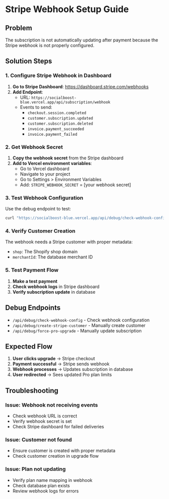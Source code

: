 # Stripe Webhook Setup Guide

## Problem
The subscription is not automatically updating after payment because the Stripe webhook is not properly configured.

## Solution Steps

### 1. Configure Stripe Webhook in Dashboard

1. **Go to Stripe Dashboard**: https://dashboard.stripe.com/webhooks
2. **Add Endpoint**: 
   - URL: `https://socialboost-blue.vercel.app/api/subscription/webhook`
   - Events to send: 
     - `checkout.session.completed`
     - `customer.subscription.updated`
     - `customer.subscription.deleted`
     - `invoice.payment_succeeded`
     - `invoice.payment_failed`

### 2. Get Webhook Secret

1. **Copy the webhook secret** from the Stripe dashboard
2. **Add to Vercel environment variables**:
   - Go to Vercel dashboard
   - Navigate to your project
   - Go to Settings > Environment Variables
   - Add: `STRIPE_WEBHOOK_SECRET` = [your webhook secret]

### 3. Test Webhook Configuration

Use the debug endpoint to test:
```bash
curl "https://socialboost-blue.vercel.app/api/debug/check-webhook-config?shop=teststorev103.myshopify.com"
```

### 4. Verify Customer Creation

The webhook needs a Stripe customer with proper metadata:
- `shop`: The Shopify shop domain
- `merchantId`: The database merchant ID

### 5. Test Payment Flow

1. **Make a test payment**
2. **Check webhook logs** in Stripe dashboard
3. **Verify subscription update** in database

## Debug Endpoints

- `/api/debug/check-webhook-config` - Check webhook configuration
- `/api/debug/create-stripe-customer` - Manually create customer
- `/api/debug/force-pro-upgrade` - Manually update subscription

## Expected Flow

1. **User clicks upgrade** → Stripe checkout
2. **Payment successful** → Stripe sends webhook
3. **Webhook processes** → Updates subscription in database
4. **User redirected** → Sees updated Pro plan limits

## Troubleshooting

### Issue: Webhook not receiving events
- Check webhook URL is correct
- Verify webhook secret is set
- Check Stripe dashboard for failed deliveries

### Issue: Customer not found
- Ensure customer is created with proper metadata
- Check customer creation in upgrade flow

### Issue: Plan not updating
- Verify plan name mapping in webhook
- Check database plan exists
- Review webhook logs for errors 